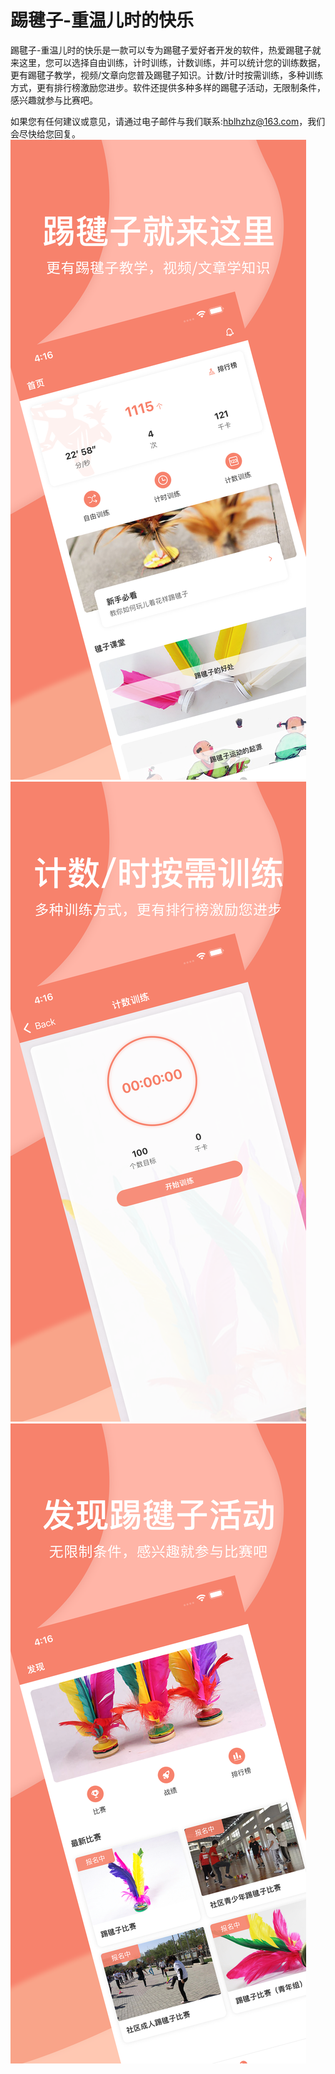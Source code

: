 # 踢毽子-重温儿时的快乐

踢毽子-重温儿时的快乐是一款可以专为踢毽子爱好者开发的软件，热爱踢毽子就来这里，您可以选择自由训练，计时训练，计数训练，并可以统计您的训练数据，更有踢毽子教学，视频/文章向您普及踢毽子知识。计数/计时按需训练，多种训练方式，更有排行榜激励您进步。软件还提供多种多样的踢毽子活动，无限制条件，感兴趣就参与比赛吧。

如果您有任何建议或意见，请通过电子邮件与我们联系:hblhzhz@163.com，我们会尽快给您回复。
![Image text](https://github.com/hblhzhz/TJZ-ShuttlecockKicking/blob/main/上架/4.png)
![Image text](https://github.com/hblhzhz/TJZ-ShuttlecockKicking/blob/main/上架/5.png)
![Image text](https://github.com/hblhzhz/TJZ-ShuttlecockKicking/blob/main/上架/6.png)
